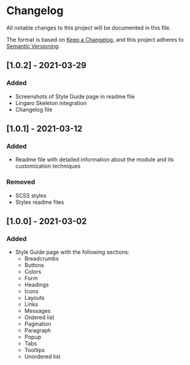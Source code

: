 # Changelog
All notable changes to this project will be documented in this file.

The format is based on [Keep a Changelog](https://keepachangelog.com/en/1.0.0/),
and this project adheres to [Semantic Versioning](https://semver.org/spec/v2.0.0.html).

## [1.0.2] - 2021-03-29
### Added
- Screenshots of Style Guide page in readme file
- Lingaro Skeleton integration
- Changelog file

## [1.0.1] - 2021-03-12
### Added
- Readme file with detailed information about the module and its customization techniques

### Removed
- SCSS styles
- Styles readme files

## [1.0.0] - 2021-03-02
### Added
- Style Guide page with the following sections:
    - Breadcrumbs
    - Buttons
    - Colors
    - Form
    - Headings
    - Icons
    - Layouts
    - Links
    - Messages
    - Ordered list
    - Pagination
    - Paragraph
    - Popup
    - Tabs
    - Tooltips
    - Unordered list
